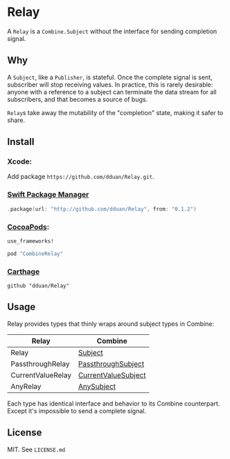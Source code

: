 # Relay

A `Relay` is a `Combine.Subject` without the interface for sending completion
signal.

## Why

A `Subject`, like a `Publisher`, is stateful. Once the complete signal is sent,
subscriber will stop receiving values. In practice, this is rarely desirable:
anyone with a reference to a subject can terminate the data stream for all
subscribers, and that becomes a source of bugs.

`Relay`s take away the mutability of the "completion" state, making it safer to
share.

## Install

### Xcode:

Add package `https://github.com/dduan/Relay.git`.

### [Swift Package Manager](https://swift.org/package-manager)

```swift
.package(url: "http://github.com/dduan/Relay", from: "0.1.2")
```

### [CocoaPods](http://cocoapods.org/):

```ruby
use_frameworks!

pod "CombineRelay"
```

### [Carthage](https://github.com/Carthage/Carthage)

```
github "dduan/Relay"
```

## Usage

Relay provides types that thinly wraps around subject types in Combine:

| Relay             | Combine                 |
|-                  |-                        |
| Relay             | [Subject][]             |
| PassthroughRelay  | [PassthroughSubject][]  |
| CurrentValueRelay | [CurrentValueSubject][] |
| AnyRelay          | [AnySubject][]          |

Each type has identical interface and behavior to its Combine counterpart. Except it's impossible to send a
complete signal.

[Subject]: https://developer.apple.com/documentation/combine/subject
[PassthroughSubject]: https://developer.apple.com/documentation/combine/passthroughsubject
[CurrentValueSubject]: https://developer.apple.com/documentation/combine/currentvaluesubject
[AnySubject]: https://developer.apple.com/documentation/combine/anysubject

## License

MIT. See `LICENSE.md`
